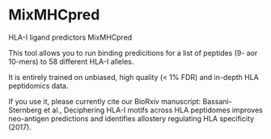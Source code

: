 # MixMHCpred
HLA-I ligand predictors MixMHCpred

This tool allows you to run binding predicitions for a list of peptides (9- aor 10-mers) to 58 different HLA-I alleles.

It is entirely trained on unbiased, high quality (< 1% FDR) and in-depth HLA peptidomics data.

If you use it, please currently cite our BioRxiv manuscript: Bassani-Sternberg et al., Deciphering HLA-I motifs across HLA peptidomes improves neo-antigen predictions and identifies allostery regulating HLA specificity (2017). 
